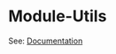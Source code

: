 # Module-Utils

See: [Documentation](https://docs.ansible.com/ansible/latest/plugins/module_util.html#module-utilities)
